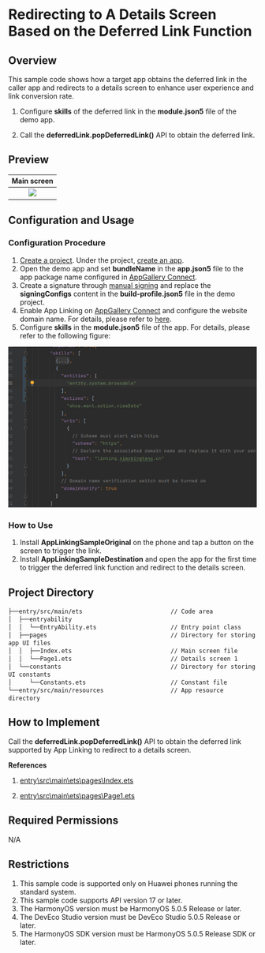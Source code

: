 # Redirecting to A Details Screen Based on the Deferred Link Function

## Overview

This sample code shows how a target app obtains the deferred link in the caller app and redirects to a details screen to enhance user experience and link conversion rate.

1. Configure **skills** of the deferred link in the **module.json5** file of the demo app.

2. Call the **deferredLink.popDeferredLink()** API to obtain the deferred link.

## Preview

|           **Main screen**            |
| :----------------------------------: |
| ![](./screenshots/device/sample.gif) |


## Configuration and Usage

### Configuration Procedure

1. [Create a project](https://developer.huawei.com/consumer/en/doc/app/agc-help-create-project-0000002242804048). Under the project, [create an app](https://developer.huawei.com/consumer/en/doc/app/agc-help-create-app-0000002247955506).
2. Open the demo app and set **bundleName** in the **app.json5** file to the app package name configured in [AppGallery Connect](https://developer.huawei.com/consumer/en/service/josp/agc/index.html).
3. Create a signature through [manual signing](https://developer.huawei.com/consumer/en/doc/harmonyos-guides/ide-signing#section297715173233) and replace the **signingConfigs** content in the **build-profile.json5** file in the demo project.
4. Enable App Linking on [AppGallery Connect](https://developer.huawei.com/consumer/en/service/josp/agc/index.html) and configure the website domain name. For details, please refer to [here](https://developer.huawei.com/consumer/en/doc/harmonyos-guides/applinking-preparations).
5. Configure **skills** in the **module.json5** file of the app. For details, please refer to the following figure:

![](./screenshots/setting/module.png)

### How to Use

1. Install **AppLinkingSampleOriginal** on the phone and tap a button on the screen to trigger the link.
2. Install **AppLinkingSampleDestination** and open the app for the first time to trigger the deferred link function and redirect to the details screen.


## Project Directory

```
├──entry/src/main/ets                         // Code area
│  ├──entryability
│  │  └──EntryAbility.ets                     // Entry point class
│  ├──pages                                   // Directory for storing app UI files
│  │  ├──Index.ets                            // Main screen file
│  │  └──Page1.ets                            // Details screen 1
│  └──constants                               // Directory for storing UI constants
│     └──Constants.ets                        // Constant file
└──entry/src/main/resources                   // App resource directory
```

## How to Implement

Call the **deferredLink.popDeferredLink()** API to obtain the deferred link supported by App Linking to redirect to a details screen.

**References**

1. [entry\src\main\ets\pages\Index.ets](./entry/src/main/ets/pages/Index.ets)

2. [entry\src\main\ets\pages\Page1.ets](./entry/src/main/ets/pages/Page1.ets)



## Required Permissions

N/A

## Restrictions

1. This sample code is supported only on Huawei phones running the standard system.
2. This sample code supports API version 17 or later.
3. The HarmonyOS version must be HarmonyOS 5.0.5 Release or later.
4. The DevEco Studio version must be DevEco Studio 5.0.5 Release or later.
5. The HarmonyOS SDK version must be HarmonyOS 5.0.5 Release SDK or later.
